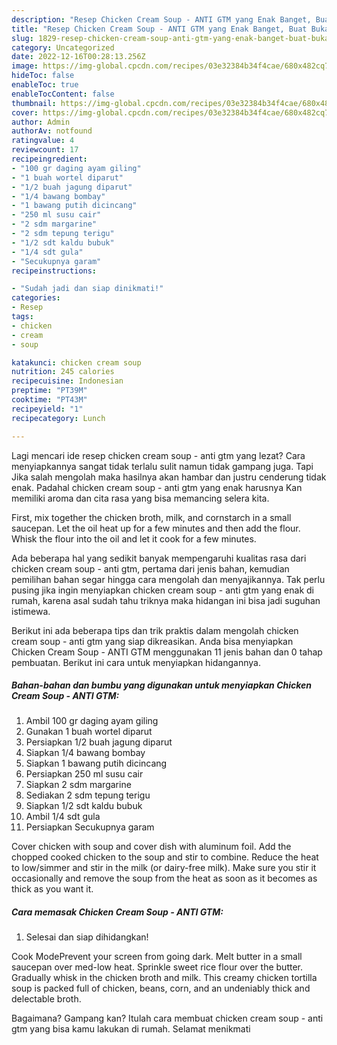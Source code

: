 ```yaml
---
description: "Resep Chicken Cream Soup - ANTI GTM yang Enak Banget, Buat Buka Puasa Sempurna"
title: "Resep Chicken Cream Soup - ANTI GTM yang Enak Banget, Buat Buka Puasa Sempurna"
slug: 1829-resep-chicken-cream-soup-anti-gtm-yang-enak-banget-buat-buka-puasa-sempurna
category: Uncategorized
date: 2022-12-16T00:28:13.256Z
image: https://img-global.cpcdn.com/recipes/03e32384b34f4cae/680x482cq70/chicken-cream-soup-anti-gtm-foto-resep-utama.jpg
hideToc: false
enableToc: true
enableTocContent: false
thumbnail: https://img-global.cpcdn.com/recipes/03e32384b34f4cae/680x482cq70/chicken-cream-soup-anti-gtm-foto-resep-utama.jpg
cover: https://img-global.cpcdn.com/recipes/03e32384b34f4cae/680x482cq70/chicken-cream-soup-anti-gtm-foto-resep-utama.jpg
author: Admin
authorAv: notfound
ratingvalue: 4
reviewcount: 17
recipeingredient:
- "100 gr daging ayam giling"
- "1 buah wortel diparut"
- "1/2 buah jagung diparut"
- "1/4 bawang bombay"
- "1 bawang putih dicincang"
- "250 ml susu cair"
- "2 sdm margarine"
- "2 sdm tepung terigu"
- "1/2 sdt kaldu bubuk"
- "1/4 sdt gula"
- "Secukupnya garam"
recipeinstructions:

- "Sudah jadi dan siap dinikmati!"
categories:
- Resep
tags:
- chicken
- cream
- soup

katakunci: chicken cream soup 
nutrition: 245 calories
recipecuisine: Indonesian
preptime: "PT39M"
cooktime: "PT43M"
recipeyield: "1"
recipecategory: Lunch

---
```



Lagi mencari ide resep chicken cream soup - anti gtm yang lezat? Cara menyiapkannya sangat tidak terlalu sulit namun tidak gampang juga. Tapi Jika salah mengolah maka hasilnya akan hambar dan justru cenderung tidak enak. Padahal chicken cream soup - anti gtm yang enak harusnya Kan memiliki aroma dan cita rasa yang bisa memancing selera kita.


First, mix together the chicken broth, milk, and cornstarch in a small saucepan. Let the oil heat up for a few minutes and then add the flour. Whisk the flour into the oil and let it cook for a few minutes.

Ada beberapa hal yang sedikit banyak mempengaruhi kualitas rasa dari chicken cream soup - anti gtm, pertama dari jenis bahan, kemudian pemilihan bahan segar hingga cara mengolah dan menyajikannya. Tak perlu pusing jika ingin menyiapkan chicken cream soup - anti gtm yang enak di rumah, karena asal sudah tahu triknya maka hidangan ini bisa jadi suguhan istimewa.


Berikut ini ada beberapa tips dan trik praktis dalam mengolah chicken cream soup - anti gtm yang siap dikreasikan. Anda bisa menyiapkan Chicken Cream Soup - ANTI GTM menggunakan 11 jenis bahan dan 0 tahap pembuatan. Berikut ini cara untuk menyiapkan hidangannya.

<!--inarticleads1-->

##### Bahan-bahan dan bumbu yang digunakan untuk menyiapkan Chicken Cream Soup - ANTI GTM:

1. Ambil 100 gr daging ayam giling
1. Gunakan 1 buah wortel diparut
1. Persiapkan 1/2 buah jagung diparut
1. Siapkan 1/4 bawang bombay
1. Siapkan 1 bawang putih dicincang
1. Persiapkan 250 ml susu cair
1. Siapkan 2 sdm margarine
1. Sediakan 2 sdm tepung terigu
1. Siapkan 1/2 sdt kaldu bubuk
1. Ambil 1/4 sdt gula
1. Persiapkan Secukupnya garam


Cover chicken with soup and cover dish with aluminum foil. Add the chopped cooked chicken to the soup and stir to combine. Reduce the heat to low/simmer and stir in the milk (or dairy-free milk). Make sure you stir it occasionally and remove the soup from the heat as soon as it becomes as thick as you want it. 

<!--inarticleads2-->

##### Cara memasak Chicken Cream Soup - ANTI GTM:


1. Selesai dan siap dihidangkan!

Cook ModePrevent your screen from going dark. Melt butter in a small saucepan over med-low heat. Sprinkle sweet rice flour over the butter. Gradually whisk in the chicken broth and milk. This creamy chicken tortilla soup is packed full of chicken, beans, corn, and an undeniably thick and delectable broth. 

Bagaimana? Gampang kan? Itulah cara membuat chicken cream soup - anti gtm yang bisa kamu lakukan di rumah. Selamat menikmati
